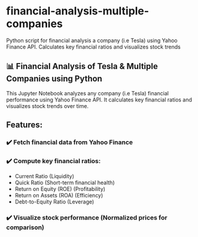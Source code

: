 # financial-analysis-multiple-companies
Python script for financial analysis a company (i.e Tesla) using Yahoo Finance API. Calculates key financial ratios and visualizes stock trends

## 📊 Financial Analysis of Tesla & Multiple Companies using Python

This Jupyter Notebook analyzes any company (i.e Tesla) financial performance using Yahoo Finance API. It calculates key financial ratios and visualizes stock trends over time.
## Features:

### ✔️ Fetch financial data from Yahoo Finance
### ✔️ Compute key financial ratios:

   - Current Ratio (Liquidity)
   - Quick Ratio (Short-term financial health)
   - Return on Equity (ROE) (Profitability)
   - Return on Assets (ROA) (Efficiency)
   - Debt-to-Equity Ratio (Leverage)

### ✔️ Visualize stock performance (Normalized prices for comparison)
